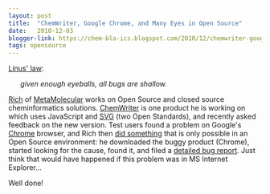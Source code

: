 ```yaml
---
layout: post
title:  "ChemWriter, Google Chrome, and Many Eyes in Open Source"
date:   2010-12-03
blogger-link: https://chem-bla-ics.blogspot.com/2010/12/chemwriter-google-chrome-and-many-eyes.html
tags: opensource
---
```


[Linus' law](http://en.wikipedia.org/wiki/Linus'_Law):

<ul><i>given enough eyeballs, all bugs are shallow.</i></ul>

[Rich](http://depth-first.com/) of [MetaMolecular](http://metamolecular.com/) works on Open Source and closed source cheminformatics
solutions. [ChemWriter](http://chemwriter.com/) is one product he is working on which uses JavaScript and [SVG](http://en.wikipedia.org/wiki/SVG)
(two Open Standards), and recently asked feedback on the new version. Test users found a problem on Google's
[Chrome](http://www.google.com/chrome) browser, and Rich then [did something](http://depth-first.com/articles/2010/12/03/the-mysterious-google-chrome-svg-bug/)
that is only possible in an Open Source environment: he downloaded the buggy product (Chrome), started looking for the cause, found it, and
filed a [detailed bug report](http://code.google.com/p/chromium/issues/detail?id=65238). Just think that would have happened
if this problem was in MS Internet Explorer...

Well done!
